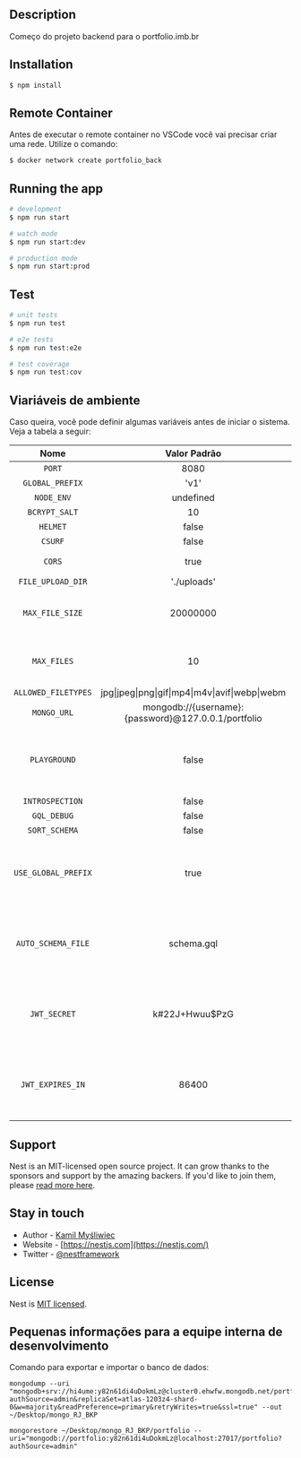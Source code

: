 ## Description

Começo do projeto backend para o portfolio.imb.br

## Installation

```bash
$ npm install
```

## Remote Container

Antes de executar o remote container no VSCode você vai precisar criar uma rede. Utilize o comando:

```bash
$ docker network create portfolio_back
```

## Running the app

```bash
# development
$ npm run start

# watch mode
$ npm run start:dev

# production mode
$ npm run start:prod
```

## Test

```bash
# unit tests
$ npm run test

# e2e tests
$ npm run test:e2e

# test coverage
$ npm run test:cov
```

## Viariáveis de ambiente

Caso queira, você pode definir algumas variáveis antes de iniciar o sistema. Veja a tabela a seguir:

|        Nome         |                    Valor Padrão                     |                                      Observação                                      |
| :-----------------: | :-------------------------------------------------: | :----------------------------------------------------------------------------------: |
|       `PORT`        |                        8080                         |                                                                                      |
|   `GLOBAL_PREFIX`   |                        'v1'                         |                                                                                      |
|     `NODE_ENV`      |                      undefined                      |                                                                                      |
|    `BCRYPT_SALT`    |                         10                          |                                                                                      |
|      `HELMET`       |                        false                        |                                                                                      |
|       `CSURF`       |                        false                        |                                                                                      |
|       `CORS`        |                        true                         |                                  Habilitar um CORS                                   |
|  `FILE_UPLOAD_DIR`  |                     './uploads'                     |                                                                                      |
|   `MAX_FILE_SIZE`   |                      20000000                       |                     O valor máximo deve ser espicifado em Bytes                      |
|     `MAX_FILES`     |                         10                          |                       Quantidade máxima de arquivos multiplos                        |
| `ALLOWED_FILETYPES` |   jpg\|jpeg\|png\|gif\|mp4\|m4v\|avif\|webp\|webm   |                                                                                      |
|     `MONGO_URL`     | mongodb://{username}:{password}@127.0.0.1/portfolio |                                                                                      |
|    `PLAYGROUND`     |                        false                        |  Se habilitar playground, certifique-se de que `CSURF` e `HELMET` estão em `false`   |
|   `INTROSPECTION`   |                        false                        |                                                                                      |
|     `GQL_DEBUG`     |                        false                        |                                                                                      |
|    `SORT_SCHEMA`    |                        false                        |                                                                                      |
| `USE_GLOBAL_PREFIX` |                        true                         | Caso queria que o caminho não tenha o prefixo, como por exemplo `v1`, defina `false` |
| `AUTO_SCHEMA_FILE`  |                     schema.gql                      |  Local onde o GraphQL vai gerar o esquema, pode ser alterado. Ex.: /tmp/schema.gql   |
|    `JWT_SECRET`     |                   k#22J+Hwuu$PzG                    |    Chave secreta para criação dos tokens de autenticação. Obrigatório configurar.    |
|  `JWT_EXPIRES_IN`   |                        86400                        |     Tempo que o sistema irá definir para expirar o token. 1 dia = 86400 segundos     |

## Support

Nest is an MIT-licensed open source project. It can grow thanks to the sponsors and support by the amazing backers. If you'd like to join them, please [read more here](https://docs.nestjs.com/support).

## Stay in touch

- Author - [Kamil Myśliwiec](https://kamilmysliwiec.com)
- Website - [https://nestjs.com](https://nestjs.com/)
- Twitter - [@nestframework](https://twitter.com/nestframework)

## License

Nest is [MIT licensed](LICENSE).

## Pequenas informações para a equipe interna de desenvolvimento

Comando para exportar e importar o banco de dados:

```shell
mongodump --uri "mongodb+srv://hi4ume:y82n61di4uDokmLz@cluster0.ehwfw.mongodb.net/portfolio?authSource=admin&replicaSet=atlas-1203z4-shard-0&w=majority&readPreference=primary&retryWrites=true&ssl=true" --out ~/Desktop/mongo_RJ_BKP
```

```shell
mongorestore ~/Desktop/mongo_RJ_BKP/portfolio --uri="mongodb://portfolio:y82n61di4uDokmLz@localhost:27017/portfolio?authSource=admin"
```
